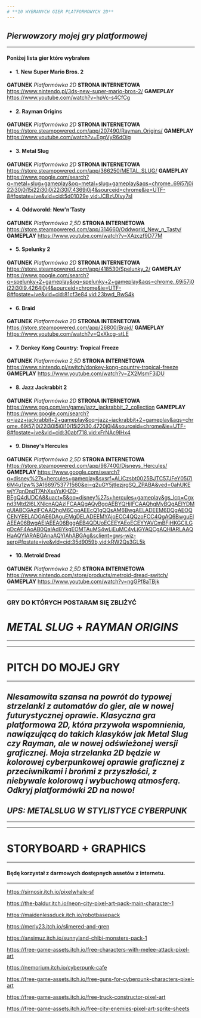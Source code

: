 ```yaml
---
# **10 WYBRANYCH GIER PLATFORMOWYCH 2D**
---
```

## **_Pierwowzory mojej gry platformowej_**
---
#### **Poniżej lista gier które wybrałem**

- #### 1. New Super Mario Bros. 2
**GATUNEK**
_Platformówka 2D_
**STRONA INTERNETOWA**
https://www.nintendo.pl/3ds-new-super-mario-bros-2/
**GAMEPLAY**
https://www.youtube.com/watch?v=hpVc-s4CfCg

- #### 2. Rayman Origins
**GATUNEK**
_Platformówka 2D_
**STRONA INTERNETOWA**
https://store.steampowered.com/app/207490/Rayman_Origins/
**GAMEPLAY**
https://www.youtube.com/watch?v=EggVyR6dOig

- #### 3. Metal Slug
**GATUNEK**
_Platformówka 2D_
**STRONA INTERNETOWA**
https://store.steampowered.com/app/366250/METAL_SLUG/
**GAMEPLAY**
https://www.google.com/search?q=metal+slug+gameplay&oq=metal+slug+gameplay&aqs=chrome..69i57j0i22i30j0i15i22i30j0i22i30l7.4369j0j4&sourceid=chrome&ie=UTF-8#fpstate=ive&vld=cid:5d01029e,vid:JCBzUXvy7sI

- #### 4. Oddworold: New'n'Tasty
**GATUNEK**
_Platformówka 2,5D_
**STRONA INTERNETOWA**
https://store.steampowered.com/app/314660/Oddworld_New_n_Tasty/
**GAMEPLAY**
https://www.youtube.com/watch?v=XAzczf9D77M

- #### 5. Spelunky 2
**GATUNEK**
_Platformówka 2D_
**STRONA INTERNETOWA**
https://store.steampowered.com/app/418530/Spelunky_2/
**GAMEPLAY**
https://www.google.com/search?q=spelunky+2+gameplay&oq=spelunky+2+gameplay&aqs=chrome..69i57j0i22i30l9.4264j0j4&sourceid=chrome&ie=UTF-8#fpstate=ive&vld=cid:81cf3e84,vid:23bwd_BwS4k

- #### 6. Braid
**GATUNEK**
_Platformówka 2D_
**STRONA INTERNETOWA**
https://store.steampowered.com/app/26800/Braid/
**GAMEPLAY**
https://www.youtube.com/watch?v=QxXkcg-stLE

- #### 7. Donkey Kong Country: Tropical Freeze
**GATUNEK**
_Platformówka 2,5D_
**STRONA INTERNETOWA**
https://www.nintendo.pl/switch/donkey-kong-country-tropical-freeze
**GAMEPLAY**
https://www.youtube.com/watch?v=ZX2MsmF3jDU

- #### 8. Jazz Jackrabbit 2
**GATUNEK**
_Platformówka 2D_
**STRONA INTERNETOWA**
https://www.gog.com/en/game/jazz_jackrabbit_2_collection
**GAMEPLAY**
https://www.google.com/search?q=jazz+jackrabbit+2+gameplay&oq=jazz+jackrabbit+2+gameplay&aqs=chrome..69i57j0i22i30l5j0i10i15i22i30.4720j0j4&sourceid=chrome&ie=UTF-8#fpstate=ive&vld=cid:30abf718,vid:xFrNAc9IHx4

- #### 9. Disney's Hercules
**GATUNEK**
_Platformówka 2,5D_
**STRONA INTERNETOWA**
https://store.steampowered.com/app/987400/Disneys_Hercules/
**GAMEPLAY**
https://www.google.com/search?q=disney%27s+hercules+gameplay&sxsrf=ALiCzsbt0025BJTC57JFeY05i7l6M4u1zw%3A1669753771560&ei=q2uGY5jtIezjrgSQ_ZPABA&ved=0ahUKEwjY7qnDndT7AhXssYsKHZD-BEgQ4dUDCA8&uact=5&oq=disney%27s+hercules+gameplay&gs_lcp=Cgxnd3Mtd2l6LXNlcnAQAzIFCAAQgAQyBggAEBYQHjIFCAAQhgMyBQgAEIYDMgUIABCGAzIFCAAQhgM6CggAEEcQ1gQQsAM6BwgAELADEEM6DQgAEOQCENYEELADGAE6DAguEMgDELADEEMYAjoECC4QQzoFCC4QgAQ6BwguEIAEEA06BwgAEIAEEA06BggAEB4QDUoECEEYAEoECEYYAVCmBFjHKGClLGgDcAF4AoAB0QaIAd8YkgEOMTAuMS4wLjEuMC4yLjGYAQCgAQHIARLAAQHaAQYIARABGAnaAQYIAhABGAg&sclient=gws-wiz-serp#fpstate=ive&vld=cid:35d9059b,vid:kRW2Qs3GL5k

- #### 10. Metroid Dread
**GATUNEK**
_Platformówka 2,5D_
**STRONA INTERNETOWA**
https://www.nintendo.com/store/products/metroid-dread-switch/
**GAMEPLAY**
https://www.youtube.com/watch?v=ngGPf8aTBjk

---------------------------

### GRY DO KTÓRYCH POSTARAM SIĘ ZBLIŻYĆ
# *METAL SLUG* + *RAYMAN ORIGINS*
---
---
# **PITCH DO MOJEJ GRY**
---

## **_NIesamowita szansa na powrót do typowej strzelanki z automatów do gier, ale w nowej futurystycznej oprawie. Klasyczna gra platformowa 2D, która przywoła wspomnienia, nawiązującą do takich klasyków jak Metal Slug czy Rayman, ale w nowej odświeżonej wersji graficznej. Moja strzelanka 2D będzie w kolorowej cyberpunkowej oprawie graficznej z przeciwnikami i brońmi z przyszłości, z niebywale kolorową i wybuchową atmosferą. Odkryj platformówki 2D na nowo!_**
## **_UPS: METALSLUG W STYLISTYCE CYBERPUNK_**

---
---
# **STORYBOARD + GRAPHICS**
---
#### Będę korzystał z darmowych dostępnych assetów z internetu.
---
https://sirnosir.itch.io/pixelwhale-sf

https://the-baldur.itch.io/neon-city-pixel-art-pack-main-character-1

https://maidenlessduck.itch.io/robotbasepack

https://merly23.itch.io/slimered-and-gren

https://ansimuz.itch.io/sunnyland-chibi-monsters-pack-1

https://free-game-assets.itch.io/free-characters-with-melee-attack-pixel-art

https://nemorium.itch.io/cyberpunk-cafe

https://free-game-assets.itch.io/free-guns-for-cyberpunk-characters-pixel-art

https://free-game-assets.itch.io/free-truck-constructor-pixel-art

https://free-game-assets.itch.io/free-city-enemies-pixel-art-sprite-sheets

